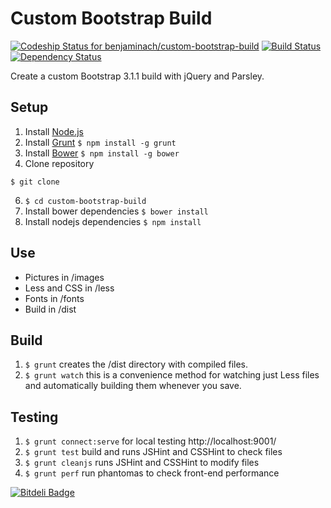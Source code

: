 # Custom Bootstrap Build
[![Codeship Status for benjaminach/custom-bootstrap-build](https://www.codeship.io/projects/cfd6aec0-690e-0131-6545-1ec8da5a88d3/status)](https://www.codeship.io/projects/12771)
[![Build Status](https://travis-ci.org/benjaminach/custom-bootstrap-build.png?branch=master)](https://travis-ci.org/benjaminach/custom-bootstrap-build)
[![Dependency Status](https://gemnasium.com/benjaminach/custom-bootstrap-build.png)](https://gemnasium.com/benjaminach/custom-bootstrap-build)

Create a custom Bootstrap 3.1.1 build with jQuery and Parsley.

## Setup

1. Install [Node.js](http://nodejs.org/)
2. Install [Grunt](http://gruntjs.com/getting-started#installing-the-cli) ```$ npm install -g grunt```
3. Install [Bower](http://bower.io/#installing-bower) ```$ npm install -g bower```
4. Clone repository
```
$ git clone
```
6. ```$ cd custom-bootstrap-build```
7. Install bower dependencies  ```$ bower install```
8. Install nodejs dependencies ```$ npm install```

## Use

- Pictures in /images
- Less and CSS in /less
- Fonts in /fonts
- Build in /dist

## Build

1. ```$ grunt``` creates the /dist directory with compiled files.
2. ```$ grunt watch``` this is a convenience method for watching just Less files and automatically building them whenever you save.

## Testing 
1. ```$ grunt connect:serve``` for local testing http://localhost:9001/
2. ```$ grunt test``` build and runs JSHint and CSSHint to check files
3. ```$ grunt cleanjs``` runs JSHint and CSSHint to modify files
4. ```$ grunt perf``` run phantomas to check front-end performance


[![Bitdeli Badge](https://d2weczhvl823v0.cloudfront.net/benjaminach/custom-bootstrap-build/trend.png)](https://bitdeli.com/free "Bitdeli Badge")

